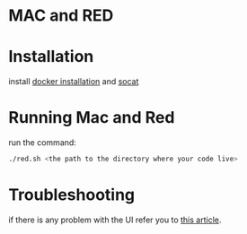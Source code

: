 # MAC and RED
# Installation
install [docker installation](https://docs.docker.com/desktop/install/mac-install/) and [socat](https://formulae.brew.sh/formula/socat)
# Running Mac and Red
run the command:
```sh
./red.sh <the path to the directory where your code live>
```    
# Troubleshooting
if there is any problem with the UI refer you to [this article](https://cntnr.io/running-guis-with-docker-on-mac-os-x-a14df6a76efc).
